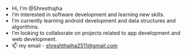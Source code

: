 - Hi, I’m @Shresthajha
- I’m interested in software development and learning new skills.
- I’m currently learning android development and data structures and algorithms.
- I’m looking to collaborate on projects related to app development and web development.
- 📫 my email - shreshthajha2511@gmail.com

<!---
Shresthajha/Shresthajha is a ✨ special ✨ repository because its `README.md` (this file) appears on your GitHub profile.
You can click the Preview link to take a look at your changes.
--->
